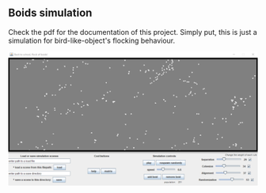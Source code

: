 ## Boids simulation

Check the pdf for the documentation of this project.
Simply put, this is just a simulation for bird-like-object's flocking behaviour.


![]( boids.png )

